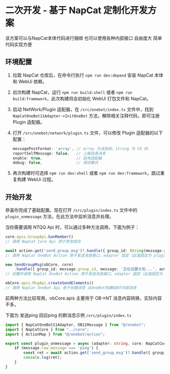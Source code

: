 # 二次开发 - 基于 NapCat 定制化开发方案
该方案可以与NapCat本体代码进行捆绑 也可以使用各种内部接口 自由度大 简单代码实现方便

## 环境配置

1. 拉取 NapCat 仓库后，在命令行执行 `npm run dev:depend` 安装 NapCat 本体和 WebUi 依赖。
2. 初次构建 NapCat，运行 `npm run build:shell` 或者 `npm run build:framework`，此次构建将会初始化 WebUi 打包文件和 NapCat。
3. 启动 NetWork/Plugin 适配器，在 `/src/onebot/index.ts` 文件中，找到 `NapCatOneBot11Adapter->InitOneBot` 方法，解除相关注释代码，即可注册 Plugin 适配器。
4. 打开 `/src/onebot/network/plugin.ts` 文件，可以修改 Plugin 适配器的以下配置：

    ```typescript
    messagePostFormat: 'array', // array 为消息段，string 为 CQ 码
    reportSelfMessage: false,   // 上报自身消息
    enable: true,               // 启用适配器
    debug: false,               // 调试模式
    ```

5. 再次构建时可选择 `npm run dev:shell` 或者 `npm run dev:framework`，跳过重复构建 WebUi 过程。

## 开始开发

恭喜你完成了基础配置。现在打开 `/src/plugin/index.ts` 文件中的 `plugin_onmessage` 方法，在此方法中监听消息并处理。

当你需要调用 NTQQ Api 时，可以通过多种方法调用，下面为例子：

```typescript
core.apis.GroupApi.banMember()
// 调用 NapCat Core Api 用于禁言成员

await action.get('send_group_msg')?.handle({ group_id: String(message.group_id), message: 'pong' }, adapter);
// 调用 NapCat OneBot Action 用于发送消息接口，adapter 固定（此值固定为 plugin 用于标记适配器） 功能与下面的几乎无差异

new SendGroupMsg(obCore, core)
    .handle({ group_id: message.group_id, message: '正在设置头衔...', auto_escape: false }, adapter);
// 创建并调用 NapCat OneBot Action 用于发送消息接口，adapter 固定（此值固定为 plugin 用于标记适配器）

obCore.apis.MsgApi.createSendElements()
// 调用 NapCat OneBot Api 用于创建消息 从OneBot构建QQNT内部消息
```

前两种方法比较常用，obCore.apis 主要用于 OB->NT 消息内容转换，实际内容不多。 

下面为 发送ping 回应ping 的群消息示例 `/src/plugin/index.ts` 
```typescript
import { NapCatOneBot11Adapter, OB11Message } from "@/onebot";
import { NapCatCore } from "../core";
import { ActionMap } from "@/onebot/action";

export const plugin_onmessage = async (adapter: string, core: NapCatCore, obCore: NapCatOneBot11Adapter, message: OB11Message, action: ActionMap) => {
    if (message.raw_message === 'ping') {
        const ret = await action.get('send_group_msg')?.handle({ group_id: String(message.group_id), message: 'pong' }, adapter);
        console.log(ret);
    }
}

```